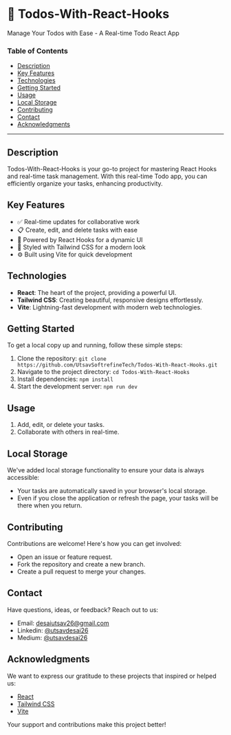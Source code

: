 # 🚀 Todos-With-React-Hooks

Manage Your Todos with Ease - A Real-time Todo React App

### Table of Contents

- [Description](#description)
- [Key Features](#key-features)
- [Technologies](#technologies)
- [Getting Started](#getting-started)
- [Usage](#usage)
- [Local Storage](#local-storage)
- [Contributing](#contributing)
- [Contact](#contact)
- [Acknowledgments](#acknowledgments)

---

## Description

Todos-With-React-Hooks is your go-to project for mastering React Hooks and real-time task management. With this real-time Todo app, you can efficiently organize your tasks, enhancing productivity.

## Key Features

- ✅ Real-time updates for collaborative work
- 📋 Create, edit, and delete tasks with ease
- 🚀 Powered by React Hooks for a dynamic UI
- 🎨 Styled with Tailwind CSS for a modern look
- ⚙️ Built using Vite for quick development

## Technologies

- **React**: The heart of the project, providing a powerful UI.
- **Tailwind CSS**: Creating beautiful, responsive designs effortlessly.
- **Vite**: Lightning-fast development with modern web technologies.

## Getting Started

To get a local copy up and running, follow these simple steps:

1. Clone the repository: `git clone https://github.com/UtsavSoftrefineTech/Todos-With-React-Hooks.git`
2. Navigate to the project directory: `cd Todos-With-React-Hooks`
3. Install dependencies: `npm install`
4. Start the development server: `npm run dev`

## Usage

1. Add, edit, or delete your tasks.
2. Collaborate with others in real-time.

## Local Storage

We've added local storage functionality to ensure your data is always accessible:

- Your tasks are automatically saved in your browser's local storage.
- Even if you close the application or refresh the page, your tasks will be there when you return.

## Contributing

Contributions are welcome! Here's how you can get involved:

- Open an issue or feature request.
- Fork the repository and create a new branch.
- Create a pull request to merge your changes.

## Contact

Have questions, ideas, or feedback? Reach out to us:

- Email: desaiutsav26@gmail.com
- Linkedin: [@utsavdesai26](https://www.linkedin.com/in/utsavdesai26/)
- Medium: [@utsavdesai26](https://medium.com/@utsavdesai26)

## Acknowledgments

We want to express our gratitude to these projects that inspired or helped us:

- [React](https://react.dev/)
- [Tailwind CSS](https://tailwindcss.com/)
- [Vite](https://vitejs.dev/)

Your support and contributions make this project better!
